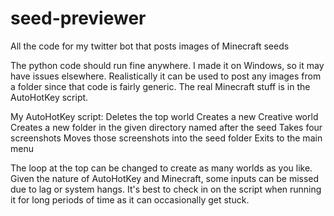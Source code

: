# seed-previewer
All the code for my twitter bot that posts images of Minecraft seeds

The python code should run fine anywhere. I made it on Windows, so it may have issues elsewhere. Realistically it can be used to post any images from a folder since that code is fairly generic. The real Minecraft stuff is in the AutoHotKey script.

My AutoHotKey script:
Deletes the top world
Creates a new Creative world
Creates a new folder in the given directory named after the seed
Takes four screenshots
Moves those screenshots into the seed folder
Exits to the main menu

The loop at the top can be changed to create as many worlds as you like. Given the nature of AutoHotKey and Minecraft, some inputs can be missed due to lag or system hangs. It's best to check in on the script when running it for long periods of time as it can occasionally get stuck.
